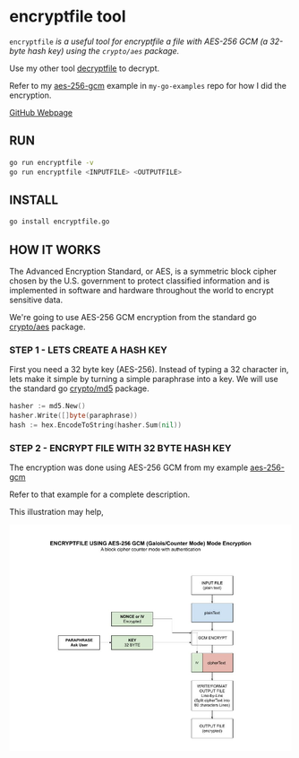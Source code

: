 # encryptfile tool

`encryptfile` _is a useful tool for
encryptfile a file with AES-256 GCM (a 32-byte hash key) using the `crypto/aes` package._

Use my other tool
[decryptfile](https://github.com/JeffDeCola/my-go-tools/tree/master/cryptography-tools/decryptfile)
to decrypt.

Refer to my
[aes-256-gcm](https://github.com/JeffDeCola/my-go-examples/tree/master/cryptography/symmetric-cryptography/aes-256-gcm)
example in `my-go-examples` repo for how I did the encryption.

[GitHub Webpage](https://jeffdecola.github.io/my-go-tools/)

## RUN

```bash
go run encryptfile -v
go run encryptfile <INPUTFILE> <OUTPUTFILE>
```

## INSTALL

```bash
go install encryptfile.go
```

## HOW IT WORKS

The Advanced Encryption Standard, or AES, is a symmetric
block cipher chosen by the U.S. government to protect classified
information and is implemented in software and hardware throughout
the world to encrypt sensitive data.

We're going to use AES-256 GCM encryption from the standard go
[crypto/aes](https://golang.org/pkg/crypto/aes/)
package.

### STEP 1 - LETS CREATE A HASH KEY

First you need a 32 byte key (AES-256).  Instead of typing a 32
character in, lets make it simple by turning a simple paraphrase into a key.
We will use the standard go
[crypto/md5](https://golang.org/pkg/crypto/md5/)
package.

```go
hasher := md5.New()
hasher.Write([]byte(paraphrase))
hash := hex.EncodeToString(hasher.Sum(nil))
```

### STEP 2 - ENCRYPT FILE WITH 32 BYTE HASH KEY

The encryption was done using AES-256 GCM from my example
[aes-256-gcm](https://github.com/JeffDeCola/my-go-examples/tree/master/cryptography/symmetric-cryptography/aes-256-gcm)

Refer to that example for a complete description.

This illustration may help,

![IMAGE - encryptfile - IMAGE](../../docs/pics/encryptfile.jpg)
